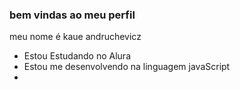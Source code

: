 ### bem vindas ao meu perfil

meu nome é kaue andruchevicz 

- Estou Estudando no Alura
- Estou me desenvolvendo na linguagem javaScript
- 

